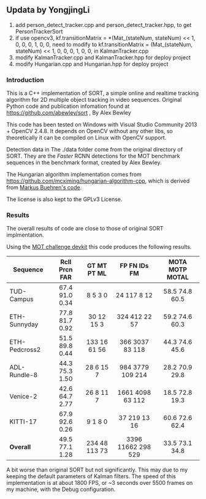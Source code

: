 ## Updata by YongjingLi
1. add person_detect_tracker.cpp and person_detect_tracker.hpp, to get PersonTrackerSort
2. if use opencv3, kf.transitionMatrix = *(Mat_<float>(stateNum, stateNum) << 1, 0, 0, 0, 1, 0, 0, need to modify to 
   kf.transitionMatrix = (Mat_<float>(stateNum, stateNum) << 1, 0, 0, 0, 1, 0, 0, in KalmanTracker.cpp
3. modify KalmanTracker.cpp and KalmanTracker.hpp for deploy project
4. modify Hungarian.cpp and Hungarian.hpp for deploy project   
   
### Introduction

This is a C++ implementation of SORT, a simple online and realtime tracking algorithm for 2D multiple object tracking in video sequences.
Original Python code and publication infomation found at https://github.com/abewley/sort , By Alex Bewley

This code has been tested on Windows with Visual Studio Community 2013 + OpenCV 2.4.8. It depends on OpenCV without any other libs, so theoretically it can be compiled on Linux with OpenCV support.

Detection data in The ./data folder come from the original directory of SORT. They are the *Faster* RCNN detections for the MOT benchmark sequences in the benchmark format, created by Alex Bewley.

The Hungarian algorithm implementation comes from https://github.com/mcximing/hungarian-algorithm-cpp, which is derived from [Markus Buehren's code](http://www.mathworks.com/matlabcentral/fileexchange/6543-functions-for-the-rectangular-assignment-problem).

The license is also kept to the GPLv3 License.

### Results

The overall results of code are close to those of original SORT implmentation.

Using the [MOT challenge devkit](https://motchallenge.net/devkit/) this code produces the following results.

 Sequence       | Rcll  Prcn   FAR| GT  MT  PT  ML|   FP    FN  IDs   FM|  MOTA  MOTP MOTAL
--------------- |:---------------:|:-------------:|:-------------------:|:------------------:
 TUD-Campus     | 67.4  91.0  0.34|  8   5   3   0|   24   117    8   12|  58.5  74.8  60.5
 ETH-Sunnyday   | 77.8  81.7  0.92| 30  12  15   3|  324   412   22   57|  59.2  74.6  60.3
 ETH-Pedcross2  | 51.5  89.8  0.44|133  16  61  56|  366  3037   83  118|  44.3  74.6  45.6
 ADL-Rundle-8   | 44.3  75.3  1.50| 28   6  15   7|  984  3779  109  214|  28.2  70.9  29.8
 Venice-2       | 42.6  64.7  2.77| 26   8  11   7| 1661  4098   63  112|  18.5  72.8  19.3
 KITTI-17       | 67.9  92.6  0.26|  9   1   8   0|   37   219   13   16|  60.6  72.6  62.4
 **Overall**    | 49.5  77.1  1.28|234  48 113  73| 3396 11662  298  529|  33.5  73.1  34.8

A bit worse than original SORT but not significantly. This may due to my keeping the default parameters of Kalman filters.
The speed of this implementation is at about 1800 FPS, or ~3 seconds over 5500 frames on my machine, with the Debug configuration. 

